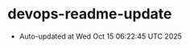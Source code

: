 # devops-readme-update
<!--START_SECTION:activity-->
- Auto-updated at Wed Oct 15 06:22:45 UTC 2025
<!--END_SECTION:activity-->
